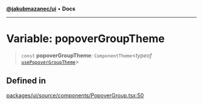 [**@jakubmazanec/ui**](../README.md) • **Docs**

---

# Variable: popoverGroupTheme

> `const` **popoverGroupTheme**: `ComponentTheme`\<_typeof_
> [`usePopoverGroupTheme`](../functions/usePopoverGroupTheme.md)\>

## Defined in

[packages/ui/source/components/PopoverGroup.tsx:50](https://github.com/jakubmazanec/tools/blob/863f04cbbb9368fd023f0309084819aa9247d808/packages/ui/source/components/PopoverGroup.tsx#L50)
